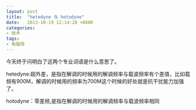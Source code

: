 ```yaml
---
layout: post
title:  "hetedyne 与 hotodyne"
date:   2013-10-19 12:14:28 +0800
categories: 
- 技术
tags:
- 电磁场
---
```


今天终于问明白了这两个专业词语是什么意思了。

hetedyne:超外差，是指在解调的时候用的解调频率与载波频率有个差值，比如载频有900M，解调的时候用的频率为700M这个时候的好处就是抗干扰能力加强了。

hotodyne：零差频,是指在解调的时候用的解调频率与载波频率相同
